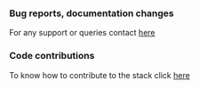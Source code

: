 ### Bug reports, documentation changes
For any support or queries contact [here](mailto:operator.playground@gmail.com)

### Code contributions
To know how to contribute to the stack click <a href=https://github.com/operator-playground/contribute-guide/blob/master/README.md target="_blank">here</a>
